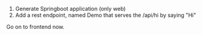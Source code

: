 1. Generate Springboot application (only web)
2. Add a rest endpoint, named Demo that serves the /api/hi by saying "Hi"

Go on to frontend now.